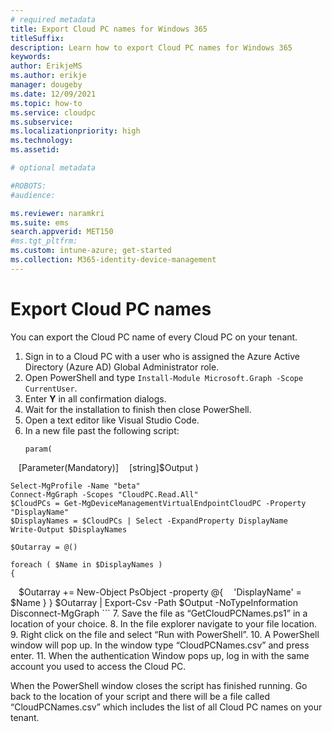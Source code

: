 ```yaml
---
# required metadata
title: Export Cloud PC names for Windows 365
titleSuffix:
description: Learn how to export Cloud PC names for Windows 365
keywords:
author: ErikjeMS  
ms.author: erikje
manager: dougeby
ms.date: 12/09/2021
ms.topic: how-to
ms.service: cloudpc
ms.subservice:
ms.localizationpriority: high
ms.technology:
ms.assetid: 

# optional metadata

#ROBOTS:
#audience:

ms.reviewer: naramkri
ms.suite: ems
search.appverid: MET150
#ms.tgt_pltfrm:
ms.custom: intune-azure; get-started
ms.collection: M365-identity-device-management
---
```


# Export Cloud PC names

You can export the Cloud PC name of every Cloud PC on your tenant.  

1. Sign in to a Cloud PC with a user who is assigned the Azure Active Directory (Azure AD) Global Administrator role.
2. Open PowerShell and type ```Install-Module Microsoft.Graph -Scope CurrentUser```.
3. Enter **Y** in all confirmation dialogs.
4. Wait for the installation to finish then close PowerShell.
5. Open a text editor like Visual Studio Code.
6. In a new file past the following script:
    ```
    param(
        [Parameter(Mandatory)]
        [string]$Output
    )

    Select-MgProfile -Name "beta"
    Connect-MgGraph -Scopes "CloudPC.Read.All"
    $CloudPCs = Get-MgDeviceManagementVirtualEndpointCloudPC -Property "DisplayName"
    $DisplayNames = $CloudPCs | Select -ExpandProperty DisplayName
    Write-Output $DisplayNames

    $Outarray = @()

    foreach ( $Name in $DisplayNames )
    {
        $Outarray += New-Object PsObject -property @{
        'DisplayName' = $Name
         }
    }
    $Outarray | Export-Csv -Path $Output -NoTypeInformation
    Disconnect-MgGraph
    ```
7. Save the file as “GetCloudPCNames.ps1” in a location of your choice.
8. In the file explorer navigate to your file location.
9. Right click on the file and select “Run with PowerShell”.
10. A PowerShell window will pop up. In the window type “CloudPCNames.csv” and press enter.
11. When the authentication Window pops up, log in with the same account you used to access the Cloud PC.

When the PowerShell window closes the script has finished running. Go back to the location of your script and there will be a file called “CloudPCNames.csv” which includes the list of all Cloud PC names on your tenant.

